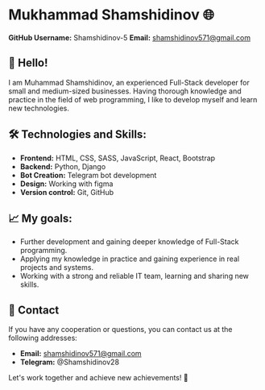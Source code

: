 # Mukhammad Shamshidinov 🌐

**GitHub Username:** Shamshidinov-5
**Email:** shamshidinov571@gmail.com

## 👋 Hello!

I am Muhammad Shamshidinov, an experienced Full-Stack developer for small and medium-sized businesses. Having thorough knowledge and practice in the field of web programming, I like to develop myself and learn new technologies.

## 🛠 Technologies and Skills:

- **Frontend:** HTML, CSS, SASS, JavaScript, React, Bootstrap
- **Backend:** Python, Django
- **Bot Creation:** Telegram bot development
- **Design:** Working with figma
- **Version control:** Git, GitHub

## 📈 My goals:

- Further development and gaining deeper knowledge of Full-Stack programming.
- Applying my knowledge in practice and gaining experience in real projects and systems.
- Working with a strong and reliable IT team, learning and sharing new skills.

## 🎯 Contact

If you have any cooperation or questions, you can contact us at the following addresses:

- **Email:** [shamshidinov571@gmail.com](mailto:shamshidinov571@gmail.com)
- **Telegram:** @Shamshidinov28

Let's work together and achieve new achievements! 🚀
